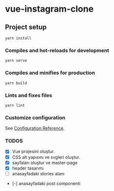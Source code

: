 # vue-instagram-clone

## Project setup
```
yarn install
```

### Compiles and hot-reloads for development
```
yarn serve
```

### Compiles and minifies for production
```
yarn build
```

### Lints and fixes files
```
yarn lint
```

### Customize configuration
See [Configuration Reference](https://cli.vuejs.org/config/).


### TODOS
- [x] Vue projesini oluştur.
- [x] CSS alt yapısını ve svgleri oluştur.
- [x] sayfaları oluştur ve master-page
- [x] header tasarımı
- [ ] anasayfadaki stories alanı
- [-] anasayfadaki post componenti
